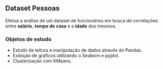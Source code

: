 ## Dataset Pessoas

Efetua a análise de um dataset de funcionários em busca de correlações entre **salário**, **tempo de casa** e a **idade** dos mesmos.


### Objetos de estudo

* Estudo de leitura e manipulação de dados através do Pandas.
* Exibição de gráficos utilizando o Seaborn e pyplot.
* Clusterização com KMeans. 